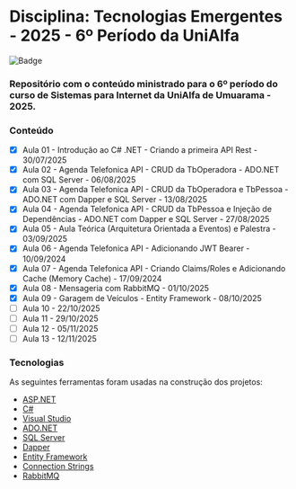 # Disciplina: Tecnologias Emergentes - 2025 - 6º Período da UniAlfa

![Badge](https://img.shields.io/badge/Marcos%20Dias%20Vendramini-ASP.NET%20C%23-red)

### Repositório com o conteúdo ministrado para o 6º período do curso de Sistemas para Internet da UniAlfa de Umuarama - 2025.

### Conteúdo

- [x] Aula 01 - Introdução ao C# .NET - Criando a primeira API Rest - 30/07/2025
- [x] Aula 02 - Agenda Telefonica API - CRUD da TbOperadora - ADO.NET com SQL Server - 06/08/2025
- [x] Aula 03 - Agenda Telefonica API - CRUD da TbOperadora e TbPessoa - ADO.NET com Dapper e SQL Server - 13/08/2025
- [x] Aula 04 - Agenda Telefonica API - CRUD da TbPessoa e Injeção de Dependências - ADO.NET com Dapper e SQL Server - 27/08/2025
- [x] Aula 05 - Aula Teórica (Arquitetura Orientada a Eventos) e Palestra - 03/09/2025
- [x] Aula 06 - Agenda Telefonica API - Adicionando JWT Bearer - 10/09/2024
- [x] Aula 07 - Agenda Telefonica API - Criando Claims/Roles e Adicionando Cache (Memory Cache) - 17/09/2024
- [x] Aula 08 - Mensageria com RabbitMQ - 01/10/2025
- [x] Aula 09 - Garagem de Veículos - Entity Framework - 08/10/2025
- [ ] Aula 10 - 22/10/2025
- [ ] Aula 11 - 29/10/2025
- [ ] Aula 12 - 05/11/2025
- [ ] Aula 13 - 12/11/2025

### Tecnologias

As seguintes ferramentas foram usadas na construção dos projetos:

- [ASP.NET](https://dotnet.microsoft.com/apps/aspnet)
- [C#](https://docs.microsoft.com/pt-br/dotnet/csharp/)
- [Visual Studio](https://visualstudio.microsoft.com/pt-br/)
- [ADO.NET](https://docs.microsoft.com/pt-br/dotnet/framework/data/adonet/)
- [SQL Server](https://www.microsoft.com/pt-br/sql-server/sql-server-downloads)
- [Dapper](https://github.com/DapperLib/Dapper)
- [Entity Framework](https://docs.microsoft.com/pt-br/ef/)
- [Connection Strings](https://www.connectionstrings.com/)
- [RabbitMQ](https://www.rabbitmq.com/)
